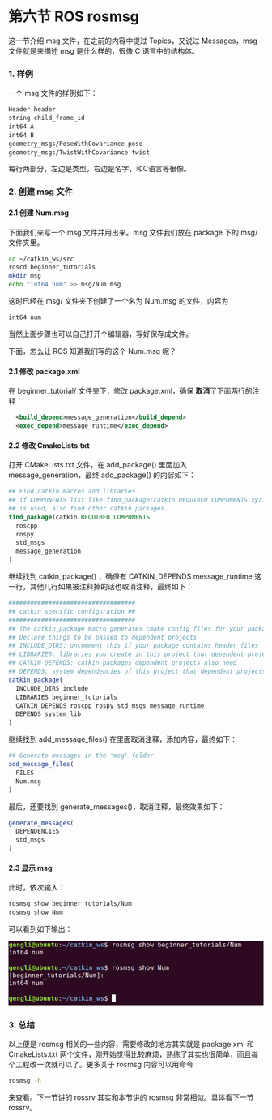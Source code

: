 # 第六节 ROS rosmsg

这一节介绍 msg 文件，在之前的内容中提过 Topics，又说过 Messages，msg 文件就是来描述 msg 是什么样的，很像 C 语言中的结构体。

### 1. 样例

一个 msg 文件的样例如下：

```xml
Header header
string child_frame_id
int64 A
int64 B
geometry_msgs/PoseWithCovariance pose
geometry_msgs/TwistWithCovariance twist
```

每行两部分，左边是类型，右边是名字，和C语言等很像。

### 2. 创建 msg 文件

#### 2.1 创建 Num.msg

下面我们来写一个 msg 文件并用出来。msg 文件我们放在 package 下的 msg/ 文件夹里。

```bash
cd ~/catkin_ws/src
roscd beginner_tutorials
mkdir msg
echo "int64 num" >> msg/Num.msg
```

这时已经在 msg/ 文件夹下创建了一个名为 Num.msg 的文件，内容为 

```bash
int64 num
```

当然上面步骤也可以自己打开个编辑器，写好保存成文件。

下面，怎么让 ROS 知道我们写的这个 Num.msg 呢？

#### 2.1 修改 package.xml

在 beginner_tutorial/ 文件夹下，修改 package.xml，确保 **取消**了下面两行的注释：

```xml
  <build_depend>message_generation</build_depend>
  <exec_depend>message_runtime</exec_depend>
```

#### 2.2 修改 CmakeLists.txt 

打开 CMakeLists.txt 文件，在 add_package() 里面加入 message_generation，最终 add_package() 的内容如下：

```cmake
## Find catkin macros and libraries
## if COMPONENTS list like find_package(catkin REQUIRED COMPONENTS xyz)
## is used, also find other catkin packages
find_package(catkin REQUIRED COMPONENTS
  roscpp
  rospy
  std_msgs
  message_generation
)
```

继续找到 catkin_package() ，确保有 CATKIN_DEPENDS message_runtime 这一行，其他几行如果被注释掉的话也取消注释，最终如下：

```cmake
###################################
## catkin specific configuration ##
###################################
## The catkin_package macro generates cmake config files for your package
## Declare things to be passed to dependent projects
## INCLUDE_DIRS: uncomment this if your package contains header files
## LIBRARIES: libraries you create in this project that dependent projects also need
## CATKIN_DEPENDS: catkin_packages dependent projects also need
## DEPENDS: system dependencies of this project that dependent projects also need
catkin_package(
  INCLUDE_DIRS include
  LIBRARIES beginner_tutorials
  CATKIN_DEPENDS roscpp rospy std_msgs message_runtime
  DEPENDS system_lib
)
```

继续找到 add_message_files() 在里面取消注释，添加内容，最终如下：

```cmake
## Generate messages in the 'msg' folder
add_message_files(
  FILES
  Num.msg
)
```

最后，还要找到 generate_messages()，取消注释，最终效果如下：

```cmake
generate_messages(
  DEPENDENCIES
  std_msgs
)
```



#### 2.3 显示 msg

此时，依次输入：

```bash
rosmsg show beginner_tutorials/Num
rosmsg show Num
```

可以看到如下输出：

![](../images/ros_msg_num.png)



### 3. 总结

以上便是 rosmsg 相关的一些内容，需要修改的地方其实就是 package.xml 和 CmakeLists.txt 两个文件，刚开始觉得比较麻烦，熟练了其实也很简单，而且每个工程改一次就可以了。更多关于 rosmsg 内容可以用命令

```bash
rosmsg -h
```

来查看。下一节讲的 rossrv 其实和本节讲的 rosmsg 非常相似。具体看下一节 rossrv。

